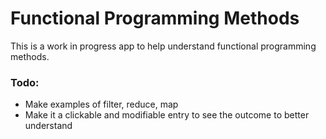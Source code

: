 # Functional Programming Methods
 This is a work in progress app to help understand functional programming methods.
 
### Todo:

- Make examples of filter, reduce, map
- Make it a clickable and modifiable entry to see the outcome to better understand
